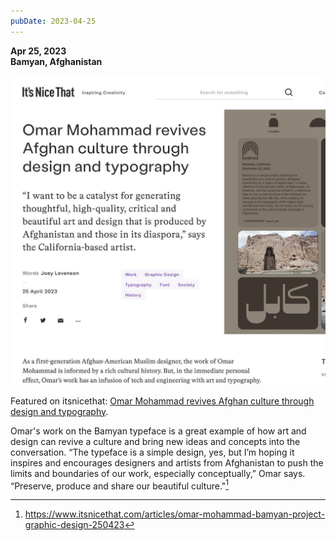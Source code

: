 ```yaml
---
pubDate: 2023-04-25
---
```


**Apr 25, 2023**\
**Bamyan, Afghanistan**

![Image of article on itsnicethat](../../../images/timeline/230425.jpg)

Featured on itsnicethat: [Omar Mohammad revives Afghan culture through design and typography](https://www.itsnicethat.com/articles/omar-mohammad-bamyan-project-graphic-design-250423).

Omar's work on the Bamyan typeface is a great example of how art and design can revive a culture and bring new ideas and concepts into the conversation. “The typeface is a simple design, yes, but I’m hoping it inspires and encourages designers and artists from Afghanistan to push the limits and boundaries of our work, especially conceptually,” Omar says. “Preserve, produce and share our beautiful culture."[^1]

[^1]: https://www.itsnicethat.com/articles/omar-mohammad-bamyan-project-graphic-design-250423
